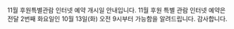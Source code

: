 11월 후원특별관람 인터넷 예약 개시일 안내입니다. 11월 후원 특별 관람 인터넷 예약은 전달 2번째 화요일인 10월 13일(화) 오전 9시부터 가능함을 알려드립니다. 감사합니다.